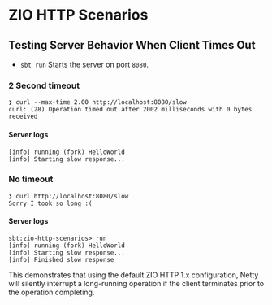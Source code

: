 # ZIO HTTP Scenarios

## Testing Server Behavior When Client Times Out

- `sbt run` Starts the server on port `8080`.

### 2 Second timeout

```
❯ curl --max-time 2.00 http://localhost:8080/slow
curl: (28) Operation timed out after 2002 milliseconds with 0 bytes received
```    

#### Server logs

```
[info] running (fork) HelloWorld 
[info] Starting slow response...
```

### No timeout

```shell
❯ curl http://localhost:8080/slow
Sorry I took so long :(
```    

#### Server logs

```shell
sbt:zio-http-scenarios> run
[info] running (fork) HelloWorld 
[info] Starting slow response...
[info] Finished slow response
```

This demonstrates that using the default ZIO HTTP 1.x configuration, Netty will silently interrupt a long-running operation if the client terminates prior to the operation completing.

